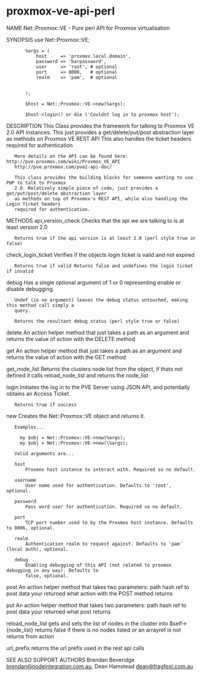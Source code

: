 proxmox-ve-api-perl
===================
NAME
       Net::Proxmox::VE - Pure perl API for Proxmox virtualisation

SYNOPSIS
           use Net::Proxmox::VE;

           %args = (
               host     => 'proxmox.local.domain',
               password => 'barpassword',
               user     => 'root', # optional
               port     => 8006,   # optional
               realm    => 'pam',  # optional


           );

           $host = Net::Proxmox::VE->new(%args);

           $host->login() or die ('Couldnt log in to proxmox host');

DESCRIPTION
       This Class provides the framework for talking to Proxmox VE 2.0 API instances.  This just
       provides a get/delete/put/post abstraction layer as methods on Proxmox VE REST API This also
       handles the ticket headers required for authentication

       More details on the API can be found here: http://pve.proxmox.com/wiki/Proxmox_VE_API
       http://pve.proxmox.com/pve2-api-doc/

       This class provides the building blocks for someone wanting to use PHP to talk to Proxmox
       2.0. Relatively simple piece of code, just provides a get/put/post/delete abstraction layer
       as methods on top of Proxmox's REST API, while also handling the Login Ticket headers
       required for authentication.

METHODS
   api_version_check
       Checks that the api we are talking to is at least version 2.0

       Returns true if the api version is at least 2.0 (perl style true or false)

   check_login_ticket
       Verifies if the objects login ticket is valid and not expired

       Returns true if valid Returns false and undefines the login ticket if invalid

   debug
       Has a single optional argument of 1 or 0 representing enable or disable debugging.

       Undef (ie no argument) leaves the debug status untouched, making this method call simply a
       query.

       Returns the resultant debug status (perl style true or false)

   delete
       An action helper method that just takes a path as an argument and returns the value of action
       with the DELETE method

   get
       An action helper method that just takes a path as an argument and returns the value of action
       with the GET method

   get_node_list
       Returns the clusters node list from the object, if thats not defined it calls
       reload_node_list and returns the node_list

   login
       Initiates the log in to the PVE Server using JSON API, and potentially obtains an Access
       Ticket.

       Returns true if success

   new
       Creates the Net::Proxmox::VE object and returns it.

       Examples...

         my $obj = Net::Proxmox::VE->new(%args);
         my $obj = Net::Proxmox::VE->new(\%args);

       Valid arguments are...

       host
           Proxmox host instance to interact with. Required so no default.

       username
           User name used for authentication. Defaults to 'root', optional.

       password
           Pass word user for authentication. Required so no default.

       port
           TCP port number used to by the Proxmox host instance. Defaults to 8006, optional.

       realm
           Authentication realm to request against. Defaults to 'pam' (local auth), optional.

       debug
           Enabling debugging of this API (not related to proxmox debugging in any way). Defaults to
           false, optional.

   post
       An action helper method that takes two parameters: path hash ref to post data your returned
       what action with the POST method returns

   put
       An action helper method that takes two parameters: path hash ref to post data your returned
       what post returns

   reload_node_list
       gets and sets the list of nodes in the cluster into $self->{node_list} returns false if there
       is no nodes listed or an arrayref is not returns from action

   url_prefix
       returns the url prefix used in the rest api calls

SEE ALSO
SUPPORT
AUTHORS
       Brendan Beveridge <brendan@nodeintegration.com.au>, Dean Hamstead <dean@fragfest.com.au>



